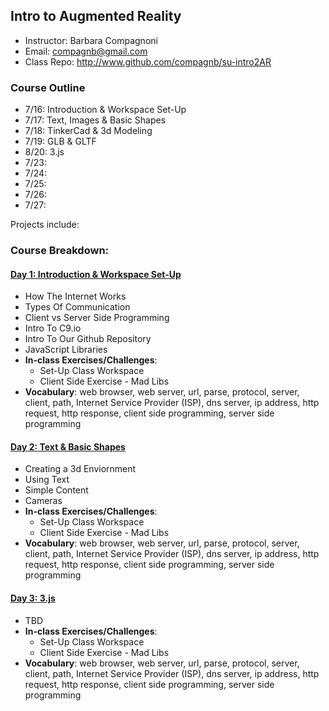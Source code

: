 ## Intro to Augmented Reality
* Instructor: Barbara Compagnoni
* Email: compagnb@gmail.com
* Class Repo: http://www.github.com/compagnb/su-intro2AR

### Course Outline
* 7/16: Introduction & Workspace Set-Up
* 7/17: Text, Images & Basic Shapes
* 7/18: TinkerCad & 3d Modeling
* 7/19: GLB & GLTF
* 8/20: 3.js
* 7/23: 
* 7/24: 
* 7/25: 
* 7/26: 
* 7/27: 


Projects include: 

### Course Breakdown:

#### [Day 1: Introduction & Workspace Set-Up](notes/day1.md)
* How The Internet Works
* Types Of Communication
* Client vs Server Side Programming
* Intro To C9.io
* Intro To Our Github Repository
* JavaScript Libraries
* **In-class Exercises/Challenges**: 
    * Set-Up Class Workspace
    * Client Side Exercise - Mad Libs
* **Vocabulary**: web browser, web server, url, parse, protocol, server, client, path, Internet Service Provider (ISP), dns server, ip address, http request, http response, client side programming, server side programming

#### [Day 2: Text & Basic Shapes](notes/day2.md)
* Creating a 3d Enviornment
* Using Text
* Simple Content
* Cameras
* **In-class Exercises/Challenges**: 
    * Set-Up Class Workspace
    * Client Side Exercise - Mad Libs
* **Vocabulary**: web browser, web server, url, parse, protocol, server, client, path, Internet Service Provider (ISP), dns server, ip address, http request, http response, client side programming, server side programming

#### [Day 3: 3.js](notes/day2.md)
* TBD
* **In-class Exercises/Challenges**: 
    * Set-Up Class Workspace
    * Client Side Exercise - Mad Libs
* **Vocabulary**: web browser, web server, url, parse, protocol, server, client, path, Internet Service Provider (ISP), dns server, ip address, http request, http response, client side programming, server side programming
